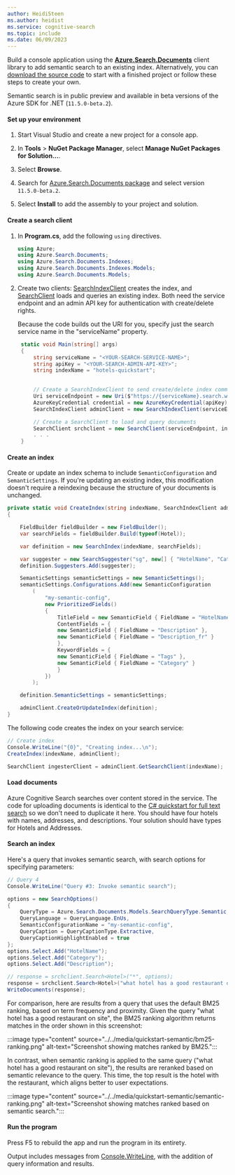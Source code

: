 ```yaml
---
author: HeidiSteen
ms.author: heidist
ms.service: cognitive-search
ms.topic: include
ms.date: 06/09/2023
---
```


Build a console application using the [**Azure.Search.Documents**](/dotnet/api/overview/azure/search.documents-readme) client library to add semantic search to an existing index. Alternatively, you can [download the source code](https://github.com/Azure-Samples/azure-search-dotnet-samples/tree/main/quickstart-semantic-search/SemanticSearchQuickstart) to start with a finished project or follow these steps to create your own.

Semantic search is in public preview and available in beta versions of the Azure SDK for .NET (`11.5.0-beta.2`).

#### Set up your environment

1. Start Visual Studio and create a new project for a console app.

1. In **Tools** > **NuGet Package Manager**, select **Manage NuGet Packages for Solution...**.

1. Select **Browse**.

1. Search for [Azure.Search.Documents package](https://www.nuget.org/packages/Azure.Search.Documents/) and select version `11.5.0-beta.2`.

1. Select **Install** to add the assembly to your project and solution.

#### Create a search client

1. In **Program.cs**, add the following `using` directives.

   ```csharp
   using Azure;
   using Azure.Search.Documents;
   using Azure.Search.Documents.Indexes;
   using Azure.Search.Documents.Indexes.Models;
   using Azure.Search.Documents.Models;
   ```

1. Create two clients: [SearchIndexClient](/dotnet/api/azure.search.documents.indexes.searchindexclient) creates the index, and [SearchClient](/dotnet/api/azure.search.documents.searchclient) loads and queries an existing index. Both need the service endpoint and an admin API key for authentication with create/delete rights.

   Because the code builds out the URI for you, specify just the search service name in the "serviceName" property.

   ```csharp
    static void Main(string[] args)
    {
        string serviceName = "<YOUR-SEARCH-SERVICE-NAME>";
        string apiKey = "<YOUR-SEARCH-ADMIN-API-KEY>";
        string indexName = "hotels-quickstart";
        

        // Create a SearchIndexClient to send create/delete index commands
        Uri serviceEndpoint = new Uri($"https://{serviceName}.search.windows.net/");
        AzureKeyCredential credential = new AzureKeyCredential(apiKey);
        SearchIndexClient adminClient = new SearchIndexClient(serviceEndpoint, credential);

        // Create a SearchClient to load and query documents
        SearchClient srchclient = new SearchClient(serviceEndpoint, indexName, credential);
        . . . 
    }
    ```

#### Create an index

Create or update an index schema to include `SemanticConfiguration` and `SemanticSettings`. If you're updating an existing index, this modification doesn't require a reindexing because the structure of your documents is unchanged.

```csharp
private static void CreateIndex(string indexName, SearchIndexClient adminClient)
{

    FieldBuilder fieldBuilder = new FieldBuilder();
    var searchFields = fieldBuilder.Build(typeof(Hotel));

    var definition = new SearchIndex(indexName, searchFields);

    var suggester = new SearchSuggester("sg", new[] { "HotelName", "Category", "Address/City", "Address/StateProvince" });
    definition.Suggesters.Add(suggester);

    SemanticSettings semanticSettings = new SemanticSettings();
    semanticSettings.Configurations.Add(new SemanticConfiguration
        (
            "my-semantic-config",
            new PrioritizedFields()
            {
                TitleField = new SemanticField { FieldName = "HotelName" },
                ContentFields = {
                new SemanticField { FieldName = "Description" },
                new SemanticField { FieldName = "Description_fr" }
                },
                KeywordFields = {
                new SemanticField { FieldName = "Tags" },
                new SemanticField { FieldName = "Category" }
                }
            })
        );

    definition.SemanticSettings = semanticSettings;

    adminClient.CreateOrUpdateIndex(definition);
}
```

The following code creates the index on your search service:

```csharp
// Create index
Console.WriteLine("{0}", "Creating index...\n");
CreateIndex(indexName, adminClient);

SearchClient ingesterClient = adminClient.GetSearchClient(indexName);
```

#### Load documents

Azure Cognitive Search searches over content stored in the service. The code for uploading documents is identical to the [C# quickstart for full text search](../../search-get-started-text.md) so we don't need to duplicate it here. You should have four hotels with names, addresses, and descriptions. Your solution should have types for Hotels and Addresses.

#### Search an index

Here's a query that invokes semantic search, with search options for specifying parameters:

```csharp
// Query 4
Console.WriteLine("Query #3: Invoke semantic search");

options = new SearchOptions()
{
    QueryType = Azure.Search.Documents.Models.SearchQueryType.Semantic,
    QueryLanguage = QueryLanguage.EnUs,
    SemanticConfigurationName = "my-semantic-config",
    QueryCaption = QueryCaptionType.Extractive,
    QueryCaptionHighlightEnabled = true
};
options.Select.Add("HotelName");
options.Select.Add("Category");
options.Select.Add("Description");

// response = srchclient.Search<Hotel>("*", options);
response = srchclient.Search<Hotel>("what hotel has a good restaurant on site", options);
WriteDocuments(response);
```

For comparison, here are results from a query that uses the default BM25 ranking, based on term frequency and proximity. Given the query "what hotel has a good restaurant on site", the BM25 ranking algorithm returns matches in the order shown in this screenshot:

:::image type="content" source="../../media/quickstart-semantic/bm25-ranking.png" alt-text="Screenshot showing matches ranked by BM25.":::

In contrast, when semantic ranking is applied to the same query ("what hotel has a good restaurant on site"), the results are reranked based on semantic relevance to the query. This time, the top result is the hotel with the restaurant, which aligns better to user expectations.

:::image type="content" source="../../media/quickstart-semantic/semantic-ranking.png" alt-text="Screenshot showing matches ranked based on semantic search.":::

#### Run the program

Press F5 to rebuild the app and run the program in its entirety.

Output includes messages from [Console.WriteLine](/dotnet/api/system.console.writeline), with the addition of query information and results.